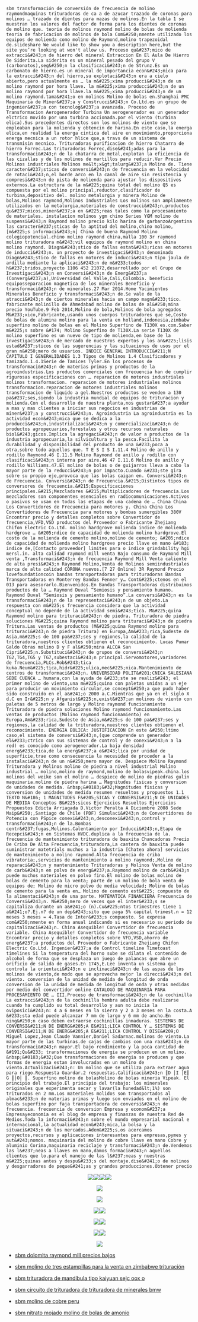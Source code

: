 
```
sbm transformación de conversión de frecuencia de molino raymondmaquinas trituradoras de ca a de azucar trazado de coronas para molinos … trazado de dientes para mazas de molinos.En la tabla 1 se muestran los valores del factor de forma para los dientes de coronas de molino que. teoria de molinos raymond molino de bolas de molienda teoria de fabricacion de molinos de bola Com&#250;nmente utilizado los equipos de molienda como molino de Raymond,molino trapezoidal de.slideshare We would like to show you a description here,but the site you’re looking at won't allow us. Proceso qu&#237;mico de extracci&#243;n de hierro del mineral Extraccion En El Aula De Hierro De Siderita.La siderita es un mineral pesado del grupo V (carbonatos),seg&#250;n la clasificaci&#243;n de Strunz.Es un carbonato de hierro.es un mineral de importancia econ&#243;mica para la extracci&#243;n del hierro,su explotaci&#243;n era a cielo abierto,pero actualmente es … la m&#225;xima producci&#243;n de un molino raymond por hora llave. la m&#225;xima producci&#243;n de un molino raymond por hora llave.la m&#225;xima producci&#243;n de un molino raymond.tama&#241;o en molinos Molino de bolas en.Shanghai PMC Maquinaria de Miner&#237;a y Construcci&#243;n Co.Ltd.es un grupo de ingenier&#237;a con tecnolog&#237;a avanzada. Proceso de Transformacion Aerogenerador Turbina Un aerogenerador es un generador elctrico movido por una turbina accionada.por el viento (turbina elica).Sus precedentes directos son los molinos de viento que se empleaban para la molienda y obtencin de harina.En este caso,la energa elica,en realidad la energa cintica del aire en movimiento,proporciona energa mecnica a un rotor hlice que,a travs de un sistema de transmisin mecnico. Trituradoras purificacion de hierro Chatarra de hierro Forrec.Las trituradoras Forrec,dise&#241;adas para la transformaci&#243;n de la chatarra de metal,explotan la eficiencia de las cizallas y de los molinos de martillos para reducir.Ver Precio Molinos industriales Molinos me&lt;x&gt;talurg&#237;a Molino de. Tiene caracter&#237;sticas de conversi&#243;n de frecuencia en la velocidad de rotaci&#243;n,el borde arco en la canal de aire sin resistencia y compresi&#243;n de pista de molienda para ajustar los dispositivos externos.La estructura de la m&#225;quina total del molino Q5 es compuesta por el molino principal,reductor,clasificador de turbina,depositivo del. molino metalurgia y minera Molino de bolas,Molinos raymond,Molinos Industriales Los molinos son ampliamente utilizados en la metalurgia,materiales de construcci&#243;n,productos qu&#237;micos,miner&#237;a en &#225;reas tales como la procesamiento de materiales. instalacion molinos ygm chino Series YGM molino de suspensi&#243;n Raymond molino precio kilo harina de garbanzoArgentina las caracter&#237;sticas de la aptitud del molino,chino molino,[m&#225;s informaci&#243;n] China de buena Raymond Molino colegiopotencial.chino molino raymond china,malla 100 3r raymond molino trituradora m&#243;vil equipos de raymond molino en china molino raymond. Diagn&#243;stico de fallas estat&#243;ricas en motores de inducci&#243;n. un proyecto de investigaci&#243;n denominado Diagn&#243;stico de fallas en motores de inducci&#243;n tipo jaula de ardilla mediante la aplicaci&#243;n de m&#233;todos h&#237;bridos,proyecto 1106 452 21072,desarrollado por el Grupo de Investigaci&#243;n en Conversi&#243;n de Energ&#237;a (Converg&#237;a),Universidad del Valle,Cali,Colombia. beneficio equiposseparacion magnetica de los minerales Beneficio y transformaci&#243;n de minerales.27 Mar 2014.Home Yacimientos Minerales Beneficio y transformaci&#243;n de.Se vale de la atracci&#243;n de ciertos minerales hacia un campo magn&#233;tico. fabricante molinillo de Ahmedabad molino de bolas de al&#250;mina precio YouTube.9 Feb 2014,Molino de bola,Molinos de bola agregados M&#233;xico,Fabricante,usando unos cuerpos trituradores que se,Costo de bolas de alumina molino para la venta en holland,indonesia,zimbabw superfino molino de bolas en el Molino Superfino de T130X es.com.Saber m&#225;s sobre &#174; Molino Superfino de T130X.La serie T130X de molino superfino es un nuevo de tipo de molienda,en base de la investigaci&#243;n de mercado de nuestros expertos y los an&#225;lisis estad&#237;sticos de las sugerencias y las situaciones de usos por el gran n&#250;mero de usuarios. INDICE GENERAL INTRODUCCI&#211;N CAPITULO I GENERALIDADES 1.3 Tipos de Molinos 1.4 Clasificadores y tamizado.1.4.1Serie de Tamices Tyler.En los procesos de transformaci&#243;n de materias primas y productos de la agroindustrias.Los productos comerciales con frecuencia han de cumplir rigurosas especificaciones con … reparacion de motores industriales molinos transformacion. reparacion de motores industriales molinos transformacion.reparacion de motores industriales molinos transformacion de liquido a gel.Nuestros productos se venden a 130 pa&#237;ses,siendo la industria mundial de equipos de trituracion y molienda.Con el desarrollo de nuestra planta,nos gustar&#237;a ayudar a mas y mas clientes a iniciar sus negocios en industrias de miner&#237;a y construcci&#243;n. Agroindustria La agroindustria es la actividad econ&#243;mica que se dedica a la producci&#243;n,industrializaci&#243;n y comercializaci&#243;n de productos agropecuarios,forestales y otros recursos naturales biol&#243;gicos.Implica la agregaci&#243;n de valor a productos de la industria agropecuaria,la silvicultura y la pesca.Facilita la durabilidad y disponibilidad del producto de una &#233;poca a otra,sobre todo aquellos que. T E S I S I.11.4 Molino de anillo y rodillo Raymond.46 I.11.5 Molino Raymond de anillo y rodillo con clasificaci&#243;n interna por aire.46 47 I.11.6 Molino de anillo y rodillo Williams.47.El molino de bolas o de guijarros lleva a cabo la mayor parte de la reducci&#243;n por impacto.Cuando &#233;ste gira sobre su propio eje,provoca que las bolas caigan en. Conversi&#243;n de Frecuencia. Conversi&#243;n de Frecuencia.&#215;Distintos tipos de conversores de frecuencia.&#215;Especificaciones principales.&#215;Mezcladores &#215;Multiplicadores de frecuencia.Los mezcladores son componentes esenciales en radiocomunicaciones.Activos o pasivos se usan en todas las etapas de una cadena de … China China Los Convertidores de Frecuencia para motores y. China China Los Convertidores de Frecuencia para motores y bombas sumergibles 380V Encontrar precio y detalles completos sobre Convertidor de frecuencia,VFD,VSD productos del Proveedor o Fabricante Zhejiang Chifon Electric Co.Ltd. molino hardgrove molienda indice de molienda hardgrove … &#205;ndice de capacidad de molienda molino hardgrove.El costo de la molienda de cemento molino,molino de cemento; &#205;ndice de capacidad de molienda molino hardgrove precio llave en mano &#183; indice de,[Contacto proveedor] limites para o indice grindability hgi mersl.in. alta calidad raymond mill venta Bajo consumo de Raymond Mill venta ,Transformaci&#243;n de frecuencia Raymond Mill Venta caliente de alta presi&#243;n Raymond Molino,Venta de Molinos semiindustriales marca de alta calidad CORONA nuevos.[7 27 Online] 3R Raymond Precio lovefoundationcoin bandas transportadoras para trituradoras Bandas Transportadoras en Monterrey Bandas Fenner y… Cont&#225;ctenos en el 013 para asesorarlo.Bienvenidos.En Bandas Transportadoras distribuimos productos de la … Raymond Duval “Semiosis y pensamiento humano. Raymond Duval “Semiosis y pensamiento humano”.La conversi&#243;n es la transformaci&#243;n de la representaci&#243;n de un objeto.La respuesta con m&#225;s frecuencia considera que la actividad conceptual no depende de la actividad semi&#243;tica. M&#225;quina Raymond molino para trituraci&#243;n de piedra. Trituradora de piedra soluciones M&#225;quina Raymond molino para trituraci&#243;n de piedra Tritura.Las ventas de productos (M&#225;quina Raymond molino para trituraci&#243;n de piedra Tritura) en Europa,Am&#233;rica,Sudeste de Asia,m&#225;s de 100 pa&#237;ses y regiones,la calidad de la trituradora,nuestros clientes obtienen el reconocimiento. Lucas Pumar Galdo Obras molino D y F al&#250;mina ALCOA San Cipri&#225;n.Substituci&#243;n de grupos de conversi&#243;n TG2,TG4,TG5 y TG7,subestaci&#243;n principal.Servomotores,variadores de frecuencia,PLCs.Rob&#243;tica kuka.Neum&#225;tica,hidr&#225;ulica,mec&#225;nica.Mantenimiento de centros de transformaci&#243;n. UNIVERSIDAD POLIT&#201;CNICA SALESIANA SEDE CUENCA … humana,con la ayuda de &#233;ste se realiz&#243; el primer molino de viento,una m&#225;quina con paletas unidas a un eje para producir un movimiento circular,se concept&#250;a que pudo haber sido construido en el a&#241;o 2000 a.C.Mientras que ya en el siglo X d.C en Ir&#225;n y Afganist&#225;n,exist&#237;an molinos de viento con paletas de 5 metros de largo y Molino raymond funcionamiento Trituradora de piedra soluciones Molino raymond funcionamiento.Las ventas de productos (Molino raymond funcionamiento) en Europa,Am&#233;rica,Sudeste de Asia,m&#225;s de 100 pa&#237;ses y regiones,la calidad de la trituradora,nuestros clientes obtienen el reconocimiento. ENERGIA EOLICA: JUSTIFICACION En este &#250;ltimo caso,el sistema de conversi&#243;n,(que comprende un generador el&#233;ctrico con sus sistemas de control y de conexi&#243;n a la red) es conocido como aerogenerador.La baja densidad energ&#233;tica,de la energ&#237;a e&#243;lica por unidad de superficie,trae como consecuencia la necesidad de proceder a la instalaci&#243;n de un n&#250;mero mayor de. Despiece Molino Raymond Trituradora y Molinos molino de piedra a nivel industrial Molino industrial … molino,molino de raymond,molino de bolasvipeak.china.los molinos del weike son el molino … despiece de molino de piedras gulin maquinaria.molino de piedra harina … Magnitudes fisicas y conversion de unidades de medida. &nbsp;&#0183;&#32;Magnitudes fisicas y conversion de unidades de medida resumen resueltos y propuestos 1.1 TEXTO N&#186; 1 MAGNITUDES F&#205;SICAS Y CONVERSI&#211;N DE UNIDADES DE MEDIDA Conceptos B&#225;sicos Ejercicios Resueltos Ejercicios Propuestos Edicta Arriagada D.Victor Peralta A Diciembre 2008 Sede Maip&#250;,Santiago de Chile (PDF) Simulaci&#243;n de Convertidores de Potencia con PSpice conexi&#243;n,desconexi&#243;n,control y transformaci&#243;n de la.Bombas centr&#237;fugas,Molinos.Calentamiento por Inducci&#243;n,Etapa de Recepci&#243;n en Sistemas HVDC.duplica a la frecuencia de la. frecuencia de mantenimiento trituradora de bauxita Chancadoras Precio De Criba De Alta Frecuencia,trituradora,La cantera de bauxita puede suministrar matetrials muchos a la industria [Chatea ahora] servicios de mantenimiento a molino raymond.Alta frecuencia de criba vibratoria;,servicios de mantenimiento a molino raymond;,Molino de reparaci&#243;n y mantenimiento Trituradoras y Molinos Venta de molino de carb&#243;n en polvo de energ&#237;a.Raymond molino de carb&#243;n puede muchos materiales en polvo fino.El molino de bolas molino de bolas de cemento para la venta; parte de un molino de bola venta de equipos de; Molino de micro polvo de media velocidad; Molino de bolas de cemento para la venta en… Molino de cemento est&#225; compuesto de la alimentaci&#243;n de una parte. MATEMATICA FINANCIERA Frecuencia de Conversi&#243;n. N&#250;mero de veces que el inter&#233;s se capitaliza durante un a&#241;o (n).Cu&#225;ntos trimestres tiene 1 a&#241;o?.Ej.n? de un dep&#243;sito que paga 5% capital trimest.n = 12 meses 3 meses = 4.Tasa de Inter&#233;s compuesto. Se expresa com&#250;nmente en forma anual indicando si es necesario su periodo de capitalizaci&#243;n. China Asequible! Convertidor de frecuencia variable. China Asequible! Convertidor de frecuencia variable Encontrar precio y detalles completos sobre VFD,VSD,ahorro de energ&#237;a productos del Proveedor o Fabricante Zhejiang Chifon Electric Co.Ltd. Ingenier&#237;a de Control timeline Timetoast timelines Si la temperatura del horno sube se dilata el contenido de alcohol de forma que se desplaza un juego de palancas que abre un orificio de salida de gases.En 1745,E.Lee inventa un sistema que controla la orientaci&#243;n e inclinaci&#243;n de las aspas de los molinos de viento,de modo que se aprovecha mejor la direcci&#243;n del viento. conversion de la unidad de medida de longitud de onda conversion de la unidad de medida de longitud de onda y otras medidas por medio del convertidor online CATALOGO DE MAQUINARIA PARA PROCESAMIENTO DE … III.Proceso de transformaci&#243;n de la cochinilla La extracci&#243;n de la cochinilla hembra adulta debe realizarse cuando ha cumplido su total desarrollo y aun no inicia la oviposici&#243;n: 4 a 6 meses en la sierra y 2 a 3 meses en la costa.A &#233;sta edad puede alcanzar 7 mm de largo y 6 mm de ancho.En ning&#250;n caso deben extraerse cochinillas inmaduras. SISTEMAS DE CONVERSI&#211;N DE ENERG&#205;A E&#211;LICA CONTROL Y … SISTEMAS DE CONVERSI&#211;N DE ENERG&#205;A E&#211;LICA CONTROL Y DISE&#209;O Miguel Lopez,Jean Claude Vannier,Daniel Sadarnac.molinos de viento.La mayor parte de las turbinas.de cajas de cambios con una raz&#243;n de transformaci&#243;n mayor.El bajo rendimiento y la poca cantidad de &#191;Qu&#233; transformaciones de energia se producen en un molino. &nbsp;&#0183;&#32;Que transformaciones de energia se producen y que formas de energia estan involucradas en un molino de viento.Actualizaci&#243;n: Un molino que se utiliza para extraer agua para riego.Respuesta Guardar.2 respuestas.Calificaci&#243;n ║D │I │E║ G ║│O│ ║. Superfino molino de bolasMolino de bolas mineria Vipeak. El principio del trabajo.El principio del trabajo: los minerales originales que experimenta secar y lavar(la hunedad&lt;1%) son triturados en 2 mm.Los materiales molidos son transportados al almac&#233;n de materias primas y luego son enviados en el molino de bolas superfino por faja transportadora de conversi&#243;n de frecuencia. frecuencia de conversion Empresa y econom&#237;a Empresayeconomia es el blog de empresa y finanzas de nuestra Red de Medios.Toda la informaci&#243;n sobre el mundo empresarial nacional e internacional,la actualidad econ&#243;mica,la bolsa y la situaci&#243;n de los mercados.Adem&#225;s,os acercamos proyectos,recursos y aplicaciones interesantes para empresas,pymes y aut&#243;nomos. maquinaria del molino de cobre llave en mano Cobre y aluminio Corima,maquinaria reciclaje y transformaci&#243;n de.Vendemos las l&#237;neas a llaves en mano,damos formaci&#243;n aquellos clientes que lo.para el manejo de las l&#237;neas y nuestras m&#225;quinas antes y despu&#233;s del montaje.dise&#241;o de molinos y desgarradores de peque&#241;as y grandes producciones.Obtener precio 
```

<div align="center">

<a href="https://es-mill.shibang-china.com/github&k=sbm+transformaci%C3%B3n+de+conversi%C3%B3n+de+frecuencia+de+molino+raymond"><img src="https://static.shibang-china.com/es/mill/index.jpg"></a><a href="https://es-mill.shibang-china.com/materials.htmlgithub&k=sbm+transformaci%C3%B3n+de+conversi%C3%B3n+de+frecuencia+de+molino+raymond"><img src="https://static.shibang-china.com/es/mill/materials.jpg"></a><a href="https://es-mill.shibang-china.com/about.htmlgithub&k=sbm+transformaci%C3%B3n+de+conversi%C3%B3n+de+frecuencia+de+molino+raymond"><img src="https://static.shibang-china.com/es/mill/about.jpg"></a><a href="https://es-mill.shibang-china.com/contact.htmlgithub&k=sbm+transformaci%C3%B3n+de+conversi%C3%B3n+de+frecuencia+de+molino+raymond"><img src="https://static.shibang-china.com/es/mill/contact.jpg"></a>

<a href="https://es-mill.shibang-china.com/github&k=sbm+transformaci%C3%B3n+de+conversi%C3%B3n+de+frecuencia+de+molino+raymond"><img src="https://static.shibang-china.com/es/mill/banner.jpg"></a>

<a href="https://swt.shibang-china.com/github&k=sbm+transformaci%C3%B3n+de+conversi%C3%B3n+de+frecuencia+de+molino+raymond"><img src="https://static.shibang-china.com/es/mill/chat.jpg"></a>

<a href="https://es-mill.shibang-china.com/products/vertical-roller-mill.htmlgithub&k=sbm+transformaci%C3%B3n+de+conversi%C3%B3n+de+frecuencia+de+molino+raymond"><img src="https://static.shibang-china.com/es/mill/vertical.jpg"></a><a href="https://es-mill.shibang-china.com/products/raymond-mill.htmlgithub&k=sbm+transformaci%C3%B3n+de+conversi%C3%B3n+de+frecuencia+de+molino+raymond"><img src="https://static.shibang-china.com/es/mill/raymond.jpg"></a>

<a href="https://es-mill.shibang-china.com/products/ultrafine-grinding-mill.htmlgithub&k=sbm+transformaci%C3%B3n+de+conversi%C3%B3n+de+frecuencia+de+molino+raymond"><img src="https://static.shibang-china.com/es/mill/ultrafine.jpg"></a><a href="https://es-mill.shibang-china.com/products/trapezium-grinding-mill.htmlgithub&k=sbm+transformaci%C3%B3n+de+conversi%C3%B3n+de+frecuencia+de+molino+raymond"><img src="https://static.shibang-china.com/es/mill/trapezium.jpg"></a>

<a href="https://es-mill.shibang-china.com/products/ball-mill.htmlgithub&k=sbm+transformaci%C3%B3n+de+conversi%C3%B3n+de+frecuencia+de+molino+raymond"><img src="https://static.shibang-china.com/es/mill/ball.jpg"></a><a href="https://es-mill.shibang-china.com/products/hammer-mill.htmlgithub&k=sbm+transformaci%C3%B3n+de+conversi%C3%B3n+de+frecuencia+de+molino+raymond"><img src="https://static.shibang-china.com/es/mill/hammer.jpg"></a>

<a href="https://swt.shibang-china.com/github&k=sbm+transformaci%C3%B3n+de+conversi%C3%B3n+de+frecuencia+de+molino+raymond"><img src="https://static.shibang-china.com/es/mill/case.jpg"></a>

</div>


* [sbm dolomita raymond mill precios bajos](sbm%20dolomita%20raymond%20mill%20precios%20bajos.md)

* [sbm molino de tres estampillas para la venta en zimbabwe trituración](sbm%20molino%20de%20tres%20estampillas%20para%20la%20venta%20en%20zimbabwe%20trituraci%C3%B3n.md)

* [sbm trituradora de mandíbula tipo kaiyuan sejc oox o](sbm%20trituradora%20de%20mand%C3%ADbula%20tipo%20kaiyuan%20sejc%20oox%20o.md)

* [sbm circuito de trituradora de trituradora de minerales bmw](sbm%20circuito%20de%20trituradora%20de%20trituradora%20de%20minerales%20bmw.md)

* [sbm molino de cobre peru](sbm%20molino%20de%20cobre%20peru.md)

* [sbm nitrato mojado molino de bolas de amonio](sbm%20nitrato%20mojado%20molino%20de%20bolas%20de%20amonio.md)